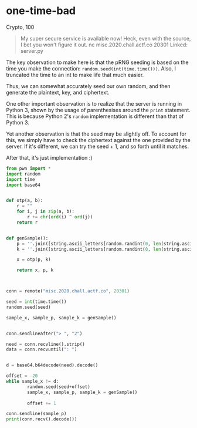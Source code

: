 # one-time-bad
Crypto, 100

> My super secure service is available now!
> Heck, even with the source, I bet you won't figure it out.
> nc misc.2020.chall.actf.co 20301
> Linked: server.py


The key observation to make here is that the pRNG seeding is based on the time you make the connection:
`random.seed(int(time.time()))`. Also, I truncated the time to an int to make life that much easier.

Thus, we can somewhat accurately seed our own random, and then generate the plaintext, key, and ciphertext.

One other important observation is to realize that the server is running in Python 3, shown by the usage of parenthesises around the `print` statement. This is because Python 2's `random` implementation is different than that of Python 3.

Yet another observation is that the seed may be slightly off. To account for this, we simply have to check the ciphertext against the one provided by the server. If it's different, we can try the seed + 1, and so forth until it matches.

After that, it's just implementation :)
```python
from pwn import *
import random
import time
import base64


def otp(a, b):
	r = ""
	for i, j in zip(a, b):
		r += chr(ord(i) ^ ord(j))
	return r


def genSample():
	p = ''.join([string.ascii_letters[random.randint(0, len(string.ascii_letters)-1)] for _ in range(random.randint(1, 30))])
	k = ''.join([string.ascii_letters[random.randint(0, len(string.ascii_letters)-1)] for _ in range(len(p))])

	x = otp(p, k)

	return x, p, k



conn = remote("misc.2020.chall.actf.co", 20301)

seed = int(time.time())
random.seed(seed)

sample_x, sample_p, sample_k = genSample()


conn.sendlineafter("> ", "2")

need = conn.recvline().strip()
data = conn.recvuntil(": ")


d = base64.b64decode(need).decode()

offset = -20
while sample_x != d:
        random.seed(seed+offset)
        sample_x, sample_p, sample_k = genSample()
        
        offset += 1

conn.sendline(sample_p)
print(conn.recv().decode())
```